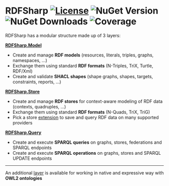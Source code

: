 # RDFSharp [![License](https://img.shields.io/badge/License-Apache%202.0-blue.svg)](https://opensource.org/licenses/Apache-2.0) ![NuGet Version](https://img.shields.io/nuget/v/RDFSharp?style=flat-square&color=abcdef&logo=nuget&label=version) ![NuGet Downloads](https://img.shields.io/nuget/dt/RDFSharp?style=flat-square&color=abcdef&logo=nuget) ![Coverage](https://img.shields.io/codecov/c/github/mdesalvo/RDFSharp?style=flat-square&color=04aa6d&logo=codecov&label=coverage)

RDFSharp has a modular structure made up of 3 layers: 

<b><a href="https://github.com/mdesalvo/RDFSharp/releases/download/v3.10.0/RDFSharp.Model-3.10.0.pdf">RDFSharp.Model</a></b>
<ul>
    <li>Create and manage <b>RDF models</b> (resources, literals, triples, graphs, namespaces, ...)</li>
    <li>Exchange them using standard <b>RDF formats</b> (N-Triples, TriX, Turtle, RDF/Xml)</li>
    <li>Create and validate <b>SHACL shapes</b> (shape graphs, shapes, targets, constraints, reports, ...)</b></li>
</ul>

<b><a href="https://github.com/mdesalvo/RDFSharp/releases/download/v3.10.0/RDFSharp.Store-3.10.0.pdf">RDFSharp.Store</a></b>
<ul>
    <li>Create and manage <b>RDF stores</b> for context-aware modeling of RDF data (contexts, quadruples, ...)</li>
    <li>Exchange them using standard <b>RDF formats</b> (N-Quads, TriX, TriG)</li>
    <li>Pick a store <a href="https://github.com/mdesalvo/RDFSharp.Extensions">extension</a> to save and query RDF data on many supported providers</li>
</ul>

<b><a href="https://github.com/mdesalvo/RDFSharp/releases/download/v3.10.0/RDFSharp.Query-3.10.0.pdf">RDFSharp.Query</a></b>
<ul>
    <li>Create and execute <b>SPARQL queries</b> on graphs, stores, federations and SPARQL endpoints</li>
    <li>Create and execute <b>SPARQL operations</b> on graphs, stores and SPARQL UPDATE endpoints</li>
</ul>

<hr/>
An additional <a href="https://github.com/mdesalvo/OWLSharp">layer</a> is available for working in native and expressive way with <b>OWL2 ontologies</b>
